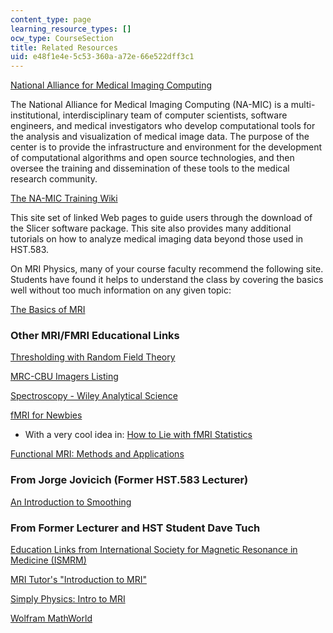 ```yaml
---
content_type: page
learning_resource_types: []
ocw_type: CourseSection
title: Related Resources
uid: e48f1e4e-5c53-360a-a72e-66e522dff3c1
---
```


[National Alliance for Medical Imaging Computing](http://www.na-mic.org/)

The National Alliance for Medical Imaging Computing (NA-MIC) is a multi-institutional, interdisciplinary team of computer scientists, software engineers, and medical investigators who develop computational tools for the analysis and visualization of medical image data. The purpose of the center is to provide the infrastructure and environment for the development of computational algorithms and open source technologies, and then oversee the training and dissemination of these tools to the medical research community.

[The NA-MIC Training Wiki](http://wiki.na-mic.org/Wiki/index.php/Slicer:Workshops:User_Training_101)

This site set of linked Web pages to guide users through the download of the Slicer software package. This site also provides many additional tutorials on how to analyze medical imaging data beyond those used in HST.583.

On MRI Physics, many of your course faculty recommend the following site. Students have found it helps to understand the class by covering the basics well without too much information on any given topic:

[The Basics of MRI](http://www.cis.rit.edu/htbooks/mri/)

### Other MRI/FMRI Educational Links

[Thresholding with Random Field Theory](http://imaging.mrc-cbu.cam.ac.uk/imaging/PrinciplesMultipleComparisons)

[MRC-CBU Imagers Listing](http://imaging.mrc-cbu.cam.ac.uk/imaging/CbuImaging)

[Spectroscopy - Wiley Analytical Science](https://analyticalscience.wiley.com/topic/browse/spectroscopy)

[fMRI for Newbies](http://psychology.uwo.ca/fmri4newbies/)

*   With a very cool idea in: [How to Lie with fMRI Statistics](http://www.fmri4newbies.com/how-to-lie-with-fmri-statistics/)

[Functional MRI: Methods and Applications](http://users.fmrib.ox.ac.uk/~stuart/thesis/)

### From Jorge Jovicich (Former HST.583 Lecturer)

[An Introduction to Smoothing](http://imaging.mrc-cbu.cam.ac.uk/imaging/PrinciplesSmoothing)

### From Former Lecturer and HST Student Dave Tuch

[Education Links from International Society for Magnetic Resonance in Medicine (ISMRM)](https://www.ismrm.org/)

[MRI Tutor's "Introduction to MRI"](http://www.mritutor.org/mritutor/)

[Simply Physics: Intro to MRI](http://www.simplyphysics.com/IntroToMRI.html)

[Wolfram MathWorld](http://mathworld.wolfram.com/)